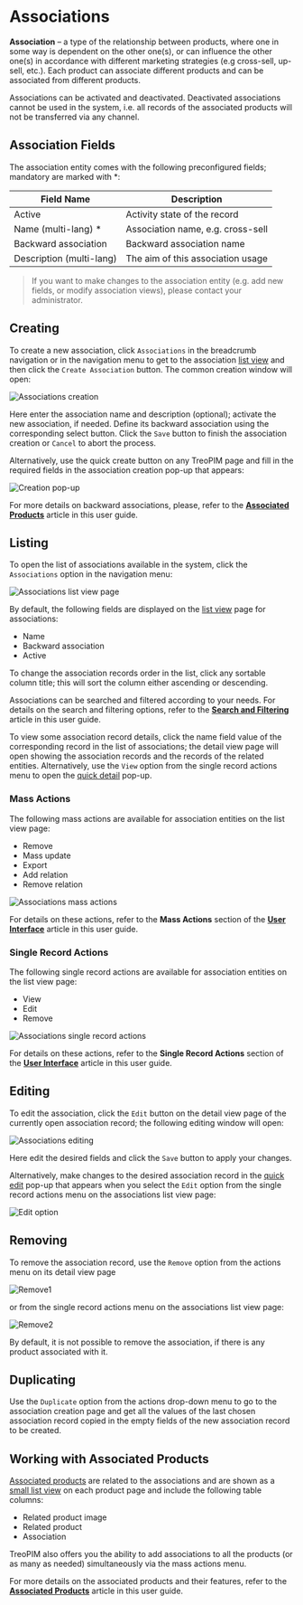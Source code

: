 # Associations

**Association** – a type of the relationship between products, where one in some way is dependent on the other one(s), or can influence the other one(s) in accordance with different marketing strategies (e.g cross-sell, up-sell, etc.). Each product can associate different products and can be associated from different products.

Associations can be activated and deactivated. Deactivated associations cannot be used in the system, i.e. all records of the associated products will not be transferred via any channel.

## Association Fields

The association entity comes with the following preconfigured fields; mandatory are marked with *:

| **Field Name**           | **Description**                   |
|--------------------------|-----------------------------------|
| Active                   | Activity state of the record      |
| Name (multi-lang) *      | Association name, e.g. сross-sell |
| Backward association     | Backward association name         |
| Description (multi-lang) | The aim of this association usage |

> If you want to make changes to the association entity (e.g. add new fields, or modify association views), please contact your administrator.

## Creating

To create a new association, click `Associations` in the breadcrumb navigation or in the navigation menu to get to the association [list view](#listing) and then click the `Create Association` button. The common creation window will open:

![Associations creation](../../_assets/associations/associations-create.jpg)

Here enter the association name and description (optional); activate the new association, if needed. Define its backward association using the corresponding select button. Click the `Save` button to finish the association creation or `Cancel` to abort the process.

Alternatively, use the quick create button on any TreoPIM page and fill in the required fields in the association creation pop-up that appears:

![Creation pop-up](../../_assets/associations/creation-popup.jpg)

For more details on backward associations, please, refer to the [**Associated Products**](https://treopim.com/help/associated-products) article in this user guide.

## Listing

To open the list of associations available in the system, click the `Associations` option in the navigation menu:

![Associations list view page](../../_assets/associations/associations-list-view.jpg)

By default, the following fields are displayed on the [list view](https://treopim.com/help/views-and-panels#list-view) page for associations:
 - Name
 - Backward association
 - Active

To change the association records order in the list, click any sortable column title; this will sort the column either ascending or descending. 

Associations can be searched and filtered according to your needs. For details on the search and filtering options, refer to the [**Search and Filtering**](https://treopim.com/help/search-and-filtering) article in this user guide.

To view some association record details, click the name field value of the corresponding record in the list of associations; the detail view page will open showing the association records and the records of the related entities. Alternatively, use the `View` option from the single record actions menu to open the [quick detail](https://treopim.com/help/views-and-panels#quick-detail-view-small-detail-view) pop-up.

### Mass Actions

The following mass actions are available for association entities on the list view page:
- Remove
- Mass update
- Export
- Add relation
- Remove relation

![Associations mass actions](../../_assets/associations/associations-mass-actions.jpg)

For details on these actions, refer to the **Mass Actions** section of the [**User Interface**](https://treopim.com/help/user-interface) article in this user guide.

### Single Record Actions

The following single record actions are available for association entities on the list view page:
- View
- Edit
- Remove

![Associations single record actions](../../_assets/associations/associations-single-actions.jpg)
  
For details on these actions, refer to the **Single Record Actions** section of the [**User Interface**](https://treopim.com/help/user-interface) article in this user guide.

## Editing

To edit the association, click the `Edit` button on the detail view page of the currently open association record; the following editing window will open:

![Associations editing](../../_assets/associations/associations-edit.jpg)

Here edit the desired fields and click the `Save` button to apply your changes.

Alternatively, make changes to the desired association record in the [quick edit](https://treopim.com/help/views-and-panels#quick-edit-view) pop-up that appears when you select the `Edit` option from the single record actions menu on the associations list view page:

![Edit option](../../_assets/associations/association-editing-popup.jpg)

## Removing

To remove the association record, use the `Remove` option from the actions menu on its detail view page

![Remove1](../../_assets/associations/remove-details.jpg)

or from the single record actions menu on the associations list view page:

![Remove2](../../_assets/associations/remove-list.jpg)

By default, it is not possible to remove the association, if there is any product associated with it.

## Duplicating

Use the `Duplicate` option from the actions drop-down menu to go to the association creation page and get all the values of the last chosen association record copied in the empty fields of the new association record to be created.

## Working with Associated Products

[Associated products](https://treopim.com/help/associated-products) are related to the associations and are shown as a [small list view](https://treopim.com/help/views-and-panels#small-list-views) on each product page and include the following table columns:

 - Related product image
 - Related product
 - Association

TreoPIM also offers you the ability to add associations to all the products (or as many as needed) simultaneously via the mass actions menu.

For more details on the associated products and their features, refer to the [**Associated Products**](https://treopim.com/help/associated-products) article in this user guide.









